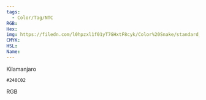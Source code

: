 ```yaml
---
tags:
  - Color/Tag/NTC
RGB:
Hex:
img: https://filedn.com/l0hpzxl1f01yT7GHxtF8cyk/Color%20Snake/standard_csv_to_svg/%23/240C02.svg
CMYK:
HSL:
Name:
---
```

Kilamanjaro
```palette
#240C02
```
RGB
